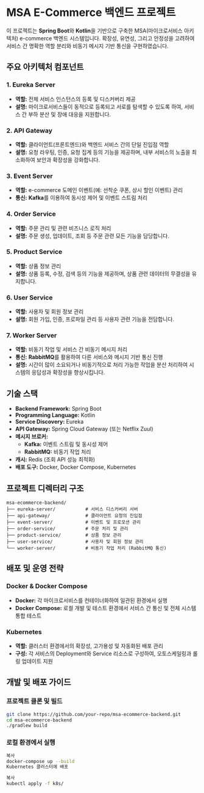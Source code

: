 # MSA E-Commerce 백엔드 프로젝트

이 프로젝트는 **Spring Boot**와 **Kotlin**을 기반으로 구축한 MSA(마이크로서비스 아키텍처) e-commerce 백엔드 시스템입니다. 확장성, 유연성, 그리고 안정성을 고려하여 서비스 간 명확한 역할 분리와 비동기 메시지 기반 통신을 구현하였습니다.

## 주요 아키텍처 컴포넌트

### 1. Eureka Server
- **역할:** 전체 서비스 인스턴스의 등록 및 디스커버리 제공  
- **설명:** 마이크로서비스들이 동적으로 등록되고 서로를 탐색할 수 있도록 하여, 서비스 간 부하 분산 및 장애 대응을 지원합니다.

### 2. API Gateway
- **역할:** 클라이언트(프론트엔드)와 백엔드 서비스 간의 단일 진입점 역할  
- **설명:** 요청 라우팅, 인증, 요청 집계 등의 기능을 제공하며, 내부 서비스의 노출을 최소화하여 보안과 확장성을 강화합니다.

### 3. Event Server
- **역할:** e-commerce 도메인 이벤트(예: 선착순 쿠폰, 상시 할인 이벤트) 관리  
- **통신:** **Kafka**를 이용하여 동시성 제어 및 이벤트 스트림 처리  

### 4. Order Service
- **역할:** 주문 관리 및 관련 비즈니스 로직 처리  
- **설명:** 주문 생성, 업데이트, 조회 등 주문 관련 모든 기능을 담당합니다.

### 5. Product Service
- **역할:** 상품 정보 관리  
- **설명:** 상품 등록, 수정, 검색 등의 기능을 제공하며, 상품 관련 데이터의 무결성을 유지합니다.

### 6. User Service
- **역할:** 사용자 및 회원 정보 관리  
- **설명:** 회원 가입, 인증, 프로파일 관리 등 사용자 관련 기능을 전담합니다.

### 7. Worker Server
- **역할:** 비동기 작업 및 서비스 간 비동기 메시지 처리  
- **통신:** **RabbitMQ**를 활용하여 다른 서비스와 메시지 기반 통신 진행  
- **설명:** 시간이 많이 소요되거나 비동기적으로 처리 가능한 작업을 분산 처리하여 시스템의 응답성과 확장성을 향상시킵니다.

## 기술 스택
- **Backend Framework:** Spring Boot
- **Programming Language:** Kotlin
- **Service Discovery:** Eureka
- **API Gateway:** Spring Cloud Gateway (또는 Netflix Zuul)
- **메시지 브로커:**  
  - **Kafka:** 이벤트 스트림 및 동시성 제어  
  - **RabbitMQ:** 비동기 작업 처리
- **캐시:** Redis (조회 API 성능 최적화)
- **배포 도구:** Docker, Docker Compose, Kubernetes

## 프로젝트 디렉터리 구조

```plaintext
msa-ecommerce-backend/
├── eureka-server/           # 서비스 디스커버리 서버
├── api-gateway/             # 클라이언트 요청의 진입점
├── event-server/            # 이벤트 및 프로모션 관리
├── order-service/           # 주문 처리 및 관리
├── product-service/         # 상품 정보 관리
├── user-service/            # 사용자 및 회원 정보 관리
└── worker-server/           # 비동기 작업 처리 (RabbitMQ 통신)
```

## 배포 및 운영 전략

### Docker & Docker Compose
- **Docker:** 각 마이크로서비스를 컨테이너화하여 일관된 환경에서 실행
- **Docker Compose:** 로컬 개발 및 테스트 환경에서 서비스 간 통신 및 전체 시스템 통합 테스트

### Kubernetes
- **역할:** 클러스터 환경에서의 확장성, 고가용성 및 자동화된 배포 관리
- **구성:** 각 서비스의 Deployment와 Service 리소스로 구성하여, 오토스케일링과 롤링 업데이트 지원

## 개발 및 배포 가이드

### 프로젝트 클론 및 빌드
```bash
git clone https://github.com/your-repo/msa-ecommerce-backend.git
cd msa-ecommerce-backend
./gradlew build
```

### 로컬 환경에서 실행
```bash
복사
docker-compose up --build
Kubernetes 클러스터에 배포
```
```bash
복사
kubectl apply -f k8s/
```
